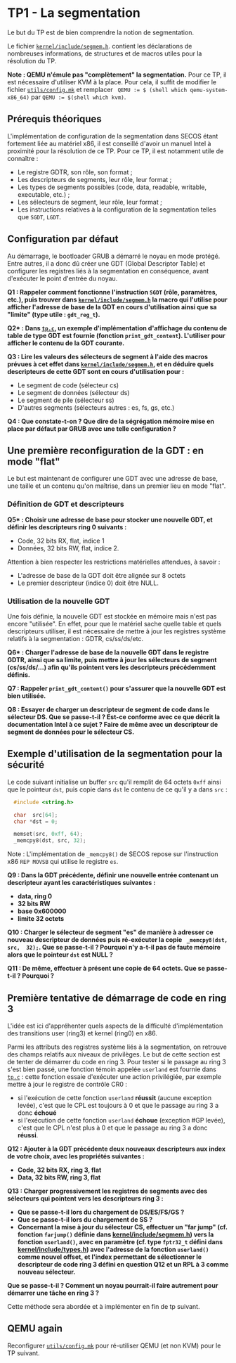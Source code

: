 # TP1 - La segmentation

Le but du TP est de bien comprendre la notion de segmentation.

Le fichier [`kernel/include/segmem.h`](../kernel/include/segmem.h). contient
les déclarations de nombreuses informations, de structures et de macros utiles
pour la résolution du TP.

**Note : QEMU n'émule pas "complètement" la segmentation.**  Pour ce TP, il
  est nécessaire d'utiliser KVM à la place. Pour cela, il suffit de modifier
  le fichier [`utils/config.mk`](../utils/config.mk) et remplacer ` QEMU := $
  (shell which qemu-system-x86_64)` par `QEMU := $(shell which kvm)`.

## Prérequis théoriques

L'implémentation de configuration de la segmentation dans SECOS étant
fortement liée au matériel x86, il est conseillé d'avoir un manuel Intel à
proximité pour la résolution de ce TP. Pour ce TP, il est notamment utile de
connaître :

* Le registre GDTR, son rôle, son format ;
* Les descripteurs de segments, leur rôle, leur format ;
* Les types de segments possibles (code, data, readable, writable, executable,
  etc.) ; 
* Les sélecteurs de segment, leur rôle, leur format ;
* Les instructions relatives à la configuration de la segmentation telles que
  `SGDT`, `LGDT`.

## Configuration par défaut

Au démarrage, le bootloader GRUB a démarré le noyau en mode protégé. Entre
autres, il a donc dû créer une GDT (Global Descriptor Table) et configurer
les registres liés à la segmentation en conséquence, avant d'exécuter le
point d'entrée du noyau.

**Q1 : Rappeler comment fonctionne l'instruction `SGDT` (rôle, paramètres,
  etc.), puis trouver dans [`kernel/include/segmem.h`](../kernel/include/segmem.h) 
  la macro qui l'utilise pour afficher l'adresse
  de base de la GDT en cours d'utilisation ainsi que sa "limite" (type utile :
  `gdt_reg_t`).**

**Q2\* :  Dans [`tp.c`](./tp.c), un exemple d'implémentation d'affichage du
  contenu de table de type GDT est fournie (fonction `print_gdt_content`).
  L'utiliser pour afficher le contenu de la GDT courante.**

**Q3 : Lire les valeurs des sélecteurs de segment à l'aide des macros prévues
  à cet effet dans [`kernel/include/segmem.h`](../kernel/include/segmem.h), et en déduire quels descripteurs de cette GDT sont en
  cours d'utilisation pour :**

* Le segment de code (sélecteur cs)
* Le segment de données (sélecteur ds)
* Le segment de pile (sélecteur ss)
* D'autres segments (sélecteurs autres : es, fs, gs, etc.)

**Q4 : Que constate-t-on ? Que dire de la ségrégation mémoire mise en place
  par défaut par GRUB avec une telle configuration ?**


## Une première reconfiguration de la GDT : en mode "flat"

Le but est maintenant de configurer une GDT avec une adresse de base, une
taille et un contenu qu'on maîtrise, dans un premier lieu en mode "flat".

### Définition de GDT et descripteurs 

**Q5\* : Choisir une adresse de base pour stocker une nouvelle GDT, et définir les descripteurs ring 0 suivants :**

* Code, 32 bits RX, flat, indice 1
* Données, 32 bits RW, flat, indice 2.

Attention à bien respecter les restrictions matérielles attendues, à savoir :

* L'adresse de base de la GDT doit être alignée sur 8 octets
* Le premier descripteur (indice 0) doit être NULL.

### Utilisation de la nouvelle GDT

Une fois définie, la nouvelle GDT est stockée en mémoire mais n'est pas
encore "utilisée". En effet, pour que le matériel sache quelle table et quels
descripteurs utiliser, il est nécessaire de mettre à jour les registres
système relatifs à la segmentation : GDTR, cs/ss/ds/etc.

**Q6\* : Charger l'adresse de base de la nouvelle GDT dans le registre GDTR,
  ainsi que sa limite, puis mettre à jour les sélecteurs de segment
  (cs/ss/ds/...) afin qu'ils pointent vers les descripteurs précédemment
  définis.**

**Q7 : Rappeler `print_gdt_content()` pour s'assurer que la nouvelle GDT est
  bien utilisée.**

**Q8 : Essayer de charger un descripteur de segment de code dans le sélecteur
  DS. Que se passe-t-il ? Est-ce conforme avec ce que décrit la documentation
  Intel à ce sujet ? Faire de même avec un descripteur de segment de données
  pour le sélecteur CS.**


## Exemple d'utilisation de la segmentation pour la sécurité

Le code suivant initialise un buffer `src` qu'il remplit de 64 octets `0xff`
ainsi que le pointeur `dst`, puis copie dans `dst` le contenu de ce qu'il y a
dans `src` :

```c
  #include <string.h>

  char  src[64];
  char *dst = 0;

  memset(src, 0xff, 64);
  _memcpy8(dst, src, 32);
```

Note : L'implémentation de `_memcpy8()` de SECOS repose sur l'instruction x86
`REP MOVSB` qui utilise le registre `es`.

**Q9 : Dans la GDT précédente, définir une nouvelle entrée contenant un descripteur ayant les caractéristiques suivantes :**

 - **data, ring 0**
 - **32 bits RW**
 - **base 0x600000**
 - **limite 32 octets**

**Q10 : Charger le sélecteur de segment "es" de manière à adresser ce nouveau
  descripteur de données puis ré-exécuter la copie ` _memcpy8(dst, src,  32);`. 
  Que se passe-t-il ? Pourquoi n'y a-t-il pas de faute mémoire alors
  que le pointeur `dst` est NULL ?**

**Q11 : De même, effectuer à présent une copie de 64 octets. Que se passe-t-il ? Pourquoi ?**

## Première tentative de démarrage de code en ring 3

L'idée est ici d'appréhenter quels aspects de la difficulté d'implémentation
des transitions user (ring3) et kernel (ring0) en x86.

Parmi les attributs des registres système liés à la segmentation, on retrouve
des champs relatifs aux niveaux de privilèges. Le but de cette section est de
tenter de démarrer du code en ring 3. Pour tester si le passage au ring 3
s'est bien passé, une fonction témoin appelée `userland` est fournie dans
[`tp.c`](./tp.c) : cette fonction essaie d'exécuter une action privilégiée,
par exemple mettre à jour le registre de contrôle CR0 :

* si l'exécution de cette fonction `userland` **réussit** (aucune exception levée), c'est que le CPL est toujours à 0 et que le passage au ring 3 a donc **échoué** 
* si l'exécution de cette fonction `userland` **échoue** (exception #GP levée), c'est que le CPL n'est plus à 0 et que le passage au ring 3 a donc **réussi**.

**Q12 : Ajouter à la GDT précédente deux nouveaux descripteurs aux index de votre choix, avec les propriétés suivantes :**

* **Code, 32 bits RX, ring 3, flat**
* **Data, 32 bits RW, ring 3, flat**

**Q13 : Charger progressivement les registres de segments avec des sélecteurs
  qui pointent vers les descripteurs ring 3 :**

* **Que se passe-t-il lors du chargement de DS/ES/FS/GS ?**
* **Que se passe-t-il lors du chargement de SS ?**
* **Concernant la mise à jour du sélecteur CS, effectuer un "far jump" (cf. fonction `farjump()` définie dans [kernel/include/segmem.h](../kernel/include/segmem.h)) vers la fonction `userland()`, avec en paramètre (cf. type `fptr32_t` défini dans [kernel/include/types.h](../kernel/include/types.h)) avec l'adresse de la fonction `userland()` comme nouvel offset, et l'index permettant de sélectionner le descripteur de code ring 3 défini en question Q12 et un RPL à 3 comme nouveau sélecteur.**

**Que se passe-t-il ? Comment un noyau pourrait-il faire autrement pour démarrer une tâche en ring 3 ?**

Cette méthode sera abordée et à implémenter en fin de tp suivant.

## QEMU again

Reconfigurer [`utils/config.mk`](../utils/config.mk) pour ré-utiliser QEMU (et non KVM) pour le TP suivant.